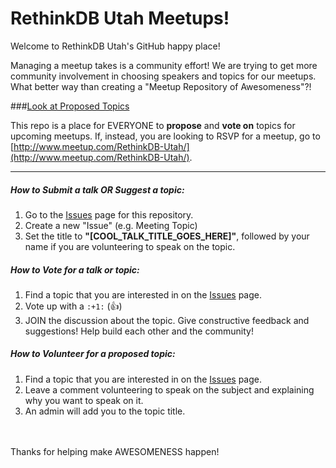 # RethinkDB Utah Meetups!

Welcome to RethinkDB Utah's GitHub happy place!

Managing a meetup takes is a community effort!  We are trying to get more community involvement in choosing speakers and topics for our meetups.  What better way than creating a "Meetup Repository of Awesomeness"?!

###[Look at Proposed Topics](https://github.com/RethinkDBUtah/meetups/issues)

This repo is a place for EVERYONE to **propose** and **vote on** topics for upcoming meetups. If, instead, you are looking to RSVP for a meetup, go to [http://www.meetup.com/RethinkDB-Utah/](http://www.meetup.com/RethinkDB-Utah/).

<hr />

##### How to Submit a talk OR Suggest a topic:
1. Go to the [Issues](https://github.com/RethinkDBUtah/meetups/issues) page for this repository.
2. Create a new "Issue" (e.g. Meeting Topic)
3. Set the title to **"[COOL_TALK_TITLE_GOES_HERE]"**, followed by your name if you are volunteering to speak on the topic.

##### How to Vote for a talk or topic:
1. Find a topic that you are interested in on the [Issues](https://github.com/RethinkDBUtah/meetups/issues) page.
2. Vote up with a `:+1:` (:+1:)
3. JOIN the discussion about the topic. Give constructive feedback and suggestions! Help build each other and the community!

##### How to Volunteer for a proposed topic:
1. Find a topic that you are interested in on the [Issues](https://github.com/RethinkDBUtah/meetups/issues) page.
2. Leave a comment volunteering to speak on the subject and explaining why you want to speak on it.
3. An admin will add you to the topic title.

<br />
<br />
Thanks for helping make AWESOMENESS happen!
<br />
<br />

